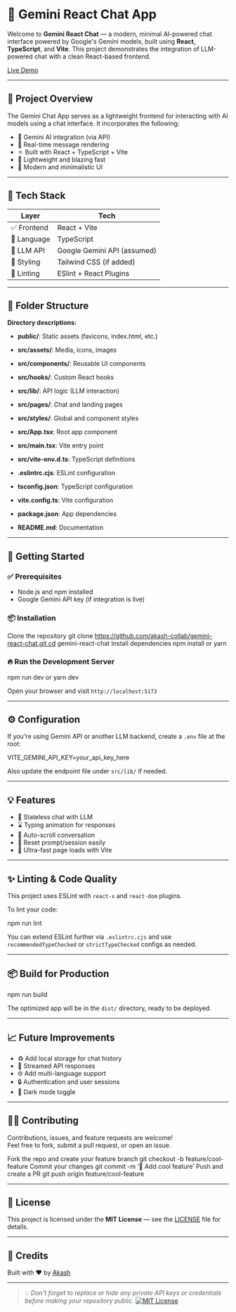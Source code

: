 # 🌟 Gemini React Chat App

Welcome to **Gemini React Chat** — a modern, minimal AI-powered chat interface powered by Google's Gemini models, built using **React**, **TypeScript**, and **Vite**. This project demonstrates the integration of LLM-powered chat with a clean React-based frontend.

[Live Demo](https://gemini-react-chat.vercel.app/)

---

## 📌 Project Overview

The Gemini Chat App serves as a lightweight frontend for interacting with AI models using a chat interface. It incorporates the following:

- 🤖 Gemini AI integration (via API)
- 💬 Real-time message rendering
- ⚛️ Built with React + TypeScript + Vite
- 🚀 Lightweight and blazing fast
- 🎨 Modern and minimalistic UI

---

## 🧪 Tech Stack

| Layer        | Tech                        |
|--------------|-----------------------------|
| ✅ Frontend   | React + Vite                |
| 🧠 Language   | TypeScript                  |
| 💬 LLM API    | Google Gemini API (assumed) |
| 🎨 Styling    | Tailwind CSS (if added)     |
| 🚦 Linting    | ESlint + React Plugins      |

---

## 📁 Folder Structure

**Directory descriptions:**
- **public/**: Static assets (favicons, index.html, etc.)
- **src/assets/**: Media, icons, images
- **src/components/**: Reusable UI components
- **src/hooks/**: Custom React hooks
- **src/lib/**: API logic (LLM interaction)
- **src/pages/**: Chat and landing pages
- **src/styles/**: Global and component styles
- **src/App.tsx**: Root app component
- **src/main.tsx**: Vite entry point
- **src/vite-env.d.ts**: TypeScript definitions

- **.eslintrc.cjs**: ESLint configuration
- **tsconfig.json**: TypeScript configuration
- **vite.config.ts**: Vite configuration
- **package.json**: App dependencies
- **README.md**: Documentation
---

## 🚀 Getting Started

### ✅ Prerequisites

- Node.js and npm installed
- Google Gemini API key (if integration is live)

### 📦 Installation

Clone the repository
git clone https://github.com/akash-collab/gemini-react-chat.git cd gemini-react-chat
Install dependencies
npm install
or
yarn


### 🔥 Run the Development Server

npm run dev
or
yarn dev


Open your browser and visit `http://localhost:5173`

---

## ⚙️ Configuration

If you're using Gemini API or another LLM backend, create a `.env` file at the root:

VITE_GEMINI_API_KEY=your_api_key_here


Also update the endpoint file under `src/lib/` if needed.

---

## 💡 Features

- 👤 Stateless chat with LLM
- ⌛ Typing animation for responses
- 💬 Auto-scroll conversation
- 🔄 Reset prompt/session easily
- 🚀 Ultra-fast page loads with Vite

---

## ✨ Linting & Code Quality

This project uses ESLint with `react-x` and `react-dom` plugins.

To lint your code:

npm run lint


You can extend ESLint further via `.eslintrc.cjs` and use `recommendedTypeChecked` or `strictTypeChecked` configs as needed.

---

## 📦 Build for Production

npm run build


The optimized app will be in the `dist/` directory, ready to be deployed.

---

## 📈 Future Improvements

- ♻️ Add local storage for chat history
- 🧠 Streamed API responses
- 🌐 Add multi-language support
- 🔒 Authentication and user sessions
- 🎨 Dark mode toggle

---

## 🧑‍💻 Contributing

Contributions, issues, and feature requests are welcome!  
Feel free to fork, submit a pull request, or open an issue.

Fork the repo and create your feature branch
git checkout -b feature/cool-feature
Commit your changes
git commit -m ‘🎉 Add cool feature’
Push and create a PR
git push origin feature/cool-feature


---

## 📜 License

This project is licensed under the **MIT License** — see the [LICENSE](LICENSE) file for details.

---

## 🙌 Credits

Built with ❤️ by [Akash](https://github.com/akash-collab)

---

> 💡 _Don't forget to replace or hide any private API keys or credentials before making your repository public._
[![MIT License](https://img.shields.io/badge/license-MIT-green)](LICENSE)  
